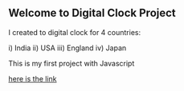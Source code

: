 ## Welcome to Digital Clock Project

I created to digital clock for 4 countries:

i) India
ii) USA
iii) England
iv) Japan

This is my first project with Javascript

[here is the link](https://lokeswaran-aruljothi.github.io/Digital-clock/)
